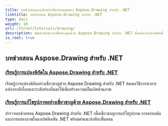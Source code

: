 ```yaml
---
title: บทช่วยสอนและตัวอย่างที่ครอบคลุมของ Aspose.Drawing สำหรับ .NET
linktitle: บทช่วยสอน Aspose.Drawing สำหรับ .NET
type: docs
weight: 10
url: /th/net/tutorials/drawing/
description: พัฒนาทักษะกราฟิกของคุณด้วย Aspose.Drawing สำหรับ .NET ตั้งแต่การแปลงพิกัดที่แม่นยำไปจนถึงข้อความและแบบอักษรแบบไดนามิก บทช่วยสอนของเราปลดล็อกศักยภาพทั้งหมดของกราฟิก
is_root: true
---
```


## บทช่วยสอน Aspose.Drawing สำหรับ .NET
### [เรียนรู้การแปลงพิกัดใน Aspose.Drawing สำหรับ .NET](./transformations/)
เรียนรู้การแปลงพิกัดอย่างเชี่ยวชาญด้วย Aspose.Drawing สำหรับ .NET ค้นพบวิธีการนำการแปลงระดับโลกและระดับท้องถิ่นมาใช้เพื่อสร้างความเป็นเลิศด้านภาพ
### [เรียนรู้การแก้ไขรูปภาพอย่างเชี่ยวชาญด้วย Aspose.Drawing สำหรับ .NET](./master-image-editing/)
สำรวจบทช่วยสอน Aspose.Drawing สำหรับ .NET เพื่อเชี่ยวชาญการแก้ไขรูปภาพ การครอบตัด และการแสดงภาพในแอปพลิเคชัน .NET พร้อมคำแนะนำทีละขั้นตอน